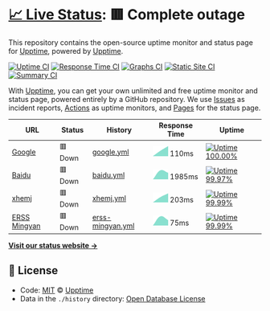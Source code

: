 # [📈 Live Status](https://demo.upptime.js.org): <!--live status--> **🟥 Complete outage**

This repository contains the open-source uptime monitor and status page for [Upptime](https://upptime.js.org), powered by [Upptime](https://github.com/upptime/upptime).

[![Uptime CI](https://github.com/koj-co/upptime/workflows/Uptime%20CI/badge.svg)](https://github.com/koj-co/upptime/actions?query=workflow%3A%22Uptime+CI%22)
[![Response Time CI](https://github.com/koj-co/upptime/workflows/Response%20Time%20CI/badge.svg)](https://github.com/koj-co/upptime/actions?query=workflow%3A%22Response+Time+CI%22)
[![Graphs CI](https://github.com/koj-co/upptime/workflows/Graphs%20CI/badge.svg)](https://github.com/koj-co/upptime/actions?query=workflow%3A%22Graphs+CI%22)
[![Static Site CI](https://github.com/koj-co/upptime/workflows/Static%20Site%20CI/badge.svg)](https://github.com/koj-co/upptime/actions?query=workflow%3A%22Static+Site+CI%22)
[![Summary CI](https://github.com/koj-co/upptime/workflows/Summary%20CI/badge.svg)](https://github.com/koj-co/upptime/actions?query=workflow%3A%22Summary+CI%22)

With [Upptime](https://upptime.js.org), you can get your own unlimited and free uptime monitor and status page, powered entirely by a GitHub repository. We use [Issues](https://github.com/upptime/upptime/issues) as incident reports, [Actions](https://github.com/upptime/upptime/actions) as uptime monitors, and [Pages](https://demo.upptime.js.org) for the status page.

<!--start: status pages-->
<!-- This summary is generated by Upptime (https://github.com/upptime/upptime) -->
<!-- Do not edit this manually, your changes will be overwritten -->

| URL                                    | Status  | History                                                                                      | Response Time                                                                    | Uptime                                                                                                                                                                                                              |
| -------------------------------------- | ------- | -------------------------------------------------------------------------------------------- | -------------------------------------------------------------------------------- | ------------------------------------------------------------------------------------------------------------------------------------------------------------------------------------------------------------------- |
| [Google](https://www.google.com)       | 🟥 Down | [google.yml](https://github.com/xhemj/upptime/commits/master/history/google.yml)             | <img alt="Response time graph" src="./graphs/google.png" height="20"> 110ms      | [![Uptime 100.00%](https://img.shields.io/endpoint?url=https%3A%2F%2Fraw.githubusercontent.com%2Fxhemj%2Fupptime%2Fmaster%2Fapi%2Fgoogle%2Fuptime.json)](https://xhemj.github.io/upptime/history/google)            |
| [Baidu](https://www.baidu.com)         | 🟥 Down | [baidu.yml](https://github.com/xhemj/upptime/commits/master/history/baidu.yml)               | <img alt="Response time graph" src="./graphs/baidu.png" height="20"> 1985ms      | [![Uptime 99.97%](https://img.shields.io/endpoint?url=https%3A%2F%2Fraw.githubusercontent.com%2Fxhemj%2Fupptime%2Fmaster%2Fapi%2Fbaidu%2Fuptime.json)](https://xhemj.github.io/upptime/history/baidu)               |
| [xhemj](https://xhemj.js.org)          | 🟥 Down | [xhemj.yml](https://github.com/xhemj/upptime/commits/master/history/xhemj.yml)               | <img alt="Response time graph" src="./graphs/xhemj.png" height="20"> 203ms       | [![Uptime 99.99%](https://img.shields.io/endpoint?url=https%3A%2F%2Fraw.githubusercontent.com%2Fxhemj%2Fupptime%2Fmaster%2Fapi%2Fxhemj%2Fuptime.json)](https://xhemj.github.io/upptime/history/xhemj)               |
| [ERSS Mingyan](https://mingyan.js.org) | 🟥 Down | [erss-mingyan.yml](https://github.com/xhemj/upptime/commits/master/history/erss-mingyan.yml) | <img alt="Response time graph" src="./graphs/erss-mingyan.png" height="20"> 75ms | [![Uptime 99.99%](https://img.shields.io/endpoint?url=https%3A%2F%2Fraw.githubusercontent.com%2Fxhemj%2Fupptime%2Fmaster%2Fapi%2Ferss-mingyan%2Fuptime.json)](https://xhemj.github.io/upptime/history/erss-mingyan) |

<!--end: status pages-->

[**Visit our status website →**](https://demo.upptime.js.org)

## 📄 License

- Code: [MIT](./LICENSE) © [Upptime](https://upptime.js.org)
- Data in the `./history` directory: [Open Database License](https://opendatacommons.org/licenses/odbl/1-0/)
